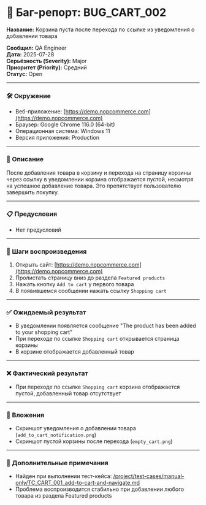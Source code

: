 # 🐞 Баг-репорт: BUG_CART_002
**Название:** Корзина пуста после перехода по ссылке из уведомления о добавлении товара

**Сообщил:** QA Engineer  
**Дата:** 2025-07-28  
**Серьёзность (Severity):** Major  
**Приоритет (Priority):** Средний  
**Статус:** Open  

---

### 🛠 Окружение

- Веб-приложение: [https://demo.nopcommerce.com](https://demo.nopcommerce.com)  
- Браузер: Google Chrome 116.0 (64-bit)  
- Операционная система: Windows 11  
- Версия приложения: Production  

---

### 📝 Описание

После добавления товара в корзину и перехода на страницу корзины через ссылку в уведомлении корзина отображается пустой, несмотря на успешное добавление товара. Это препятствует пользователю завершить покупку.

---

### 📋 Предусловия

- Нет предусловий

---

### 🔁 Шаги воспроизведения

1. Открыть сайт: [https://demo.nopcommerce.com](https://demo.nopcommerce.com)  
2. Пролистать страницу вниз до раздела `Featured products`  
3. Нажать кнопку `Add to cart` у первого товара  
4. В появившемся сообщении нажать ссылку `Shopping cart`  

---

### ✅ Ожидаемый результат

- В уведомлении появляется сообщение "The product has been added to your shopping cart"  
- При переходе по ссылке `Shopping cart` открывается страница корзины  
- В корзине отображается добавленный товар  

---

### ❌ Фактический результат

- При переходе по ссылке `Shopping cart` корзина отображается пустой, добавленный товар отсутствует  

---

### 📎 Вложения

- Скриншот уведомления о добавлении товара (`add_to_cart_notification.png`)  
- Скриншот пустой корзины после перехода (`empty_cart.png`)  

---

### 💬 Дополнительные примечания

- Найден при выполнении тест-кейса: [/project/test-cases/manual-only/TC_CART_001_add-to-cart-and-navigate.md](/project/test-cases/manual-only/TC_CART_001_add-to-cart-and-navigate.md)  
- Проблема воспроизводится стабильно при добавлении любого товара из раздела Featured products  
